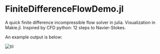 # FiniteDifferenceFlowDemo.jl
A quick finite difference incompressible flow solver in julia. Visualization in Makie.jl. Inspired by CFD python: 12 steps to Navier-Stokes.

An example output is below:

![til](./flow.gif)
